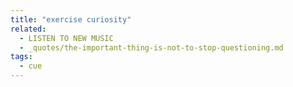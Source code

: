 ```yaml
---
title: "exercise curiosity"
related:
  - LISTEN TO NEW MUSIC
  - _quotes/the-important-thing-is-not-to-stop-questioning.md
tags:
  - cue
---
```

